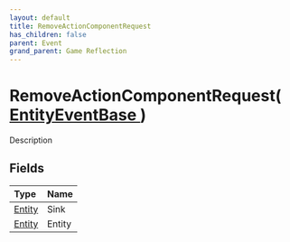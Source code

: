 ```yaml
---
layout: default
title: RemoveActionComponentRequest
has_children: false
parent: Event
grand_parent: Game Reflection
---
```

# RemoveActionComponentRequest( [ EntityEventBase ](/riftbreaker-wiki/docs/game-reflection/events/entity_event_base/) )
Description 

## Fields

| Type | Name |
|:----------|:--------------|
| [Entity](/riftbreaker-wiki/docs/game-reflection/classes/entity/) | Sink |
| [Entity](/riftbreaker-wiki/docs/game-reflection/classes/entity/) | Entity |

